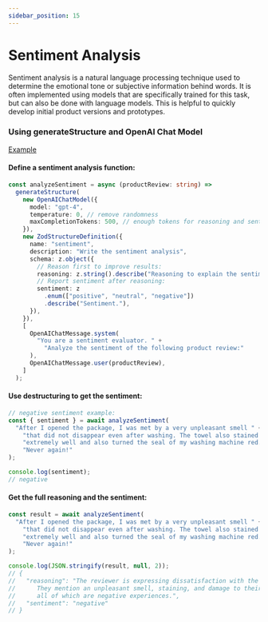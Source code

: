 ```yaml
---
sidebar_position: 15
---
```


# Sentiment Analysis

Sentiment analysis is a natural language processing technique used to determine the emotional tone or subjective information behind words.
It is often implemented using models that are specifically trained for this task, but can also be done with language models.
This is helpful to quickly develop initial product versions and prototypes.

### Using generateStructure and OpenAI Chat Model

[Example](https://github.com/lgrammel/modelfusion/blob/main/examples/basic/src/tutorials/sentiment-analysis.ts)

#### Define a sentiment analysis function:

```ts
const analyzeSentiment = async (productReview: string) =>
  generateStructure(
    new OpenAIChatModel({
      model: "gpt-4",
      temperature: 0, // remove randomness
      maxCompletionTokens: 500, // enough tokens for reasoning and sentiment
    }),
    new ZodStructureDefinition({
      name: "sentiment",
      description: "Write the sentiment analysis",
      schema: z.object({
        // Reason first to improve results:
        reasoning: z.string().describe("Reasoning to explain the sentiment."),
        // Report sentiment after reasoning:
        sentiment: z
          .enum(["positive", "neutral", "negative"])
          .describe("Sentiment."),
      }),
    }),
    [
      OpenAIChatMessage.system(
        "You are a sentiment evaluator. " +
          "Analyze the sentiment of the following product review:"
      ),
      OpenAIChatMessage.user(productReview),
    ]
  );
```

#### Use destructuring to get the sentiment:

```ts
// negative sentiment example:
const { sentiment } = await analyzeSentiment(
  "After I opened the package, I was met by a very unpleasant smell " +
    "that did not disappear even after washing. The towel also stained " +
    "extremely well and also turned the seal of my washing machine red. " +
    "Never again!"
);

console.log(sentiment);
// negative
```

#### Get the full reasoning and the sentiment:

```ts
const result = await analyzeSentiment(
  "After I opened the package, I was met by a very unpleasant smell " +
    "that did not disappear even after washing. The towel also stained " +
    "extremely well and also turned the seal of my washing machine red. " +
    "Never again!"
);

console.log(JSON.stringify(result, null, 2));
// {
//   "reasoning": "The reviewer is expressing dissatisfaction with the product.
//      They mention an unpleasant smell, staining, and damage to their washing machine,
//      all of which are negative experiences.",
//   "sentiment": "negative"
// }
```
